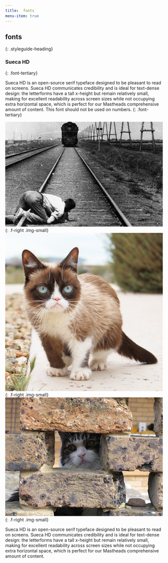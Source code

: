 ```yaml
---
title:  fonts
menu-item: true
---
```


## fonts
{: .styleguide-heading}

### Sueca HD
{: .font-tertiary}

Sueca HD is an open-source serif typeface designed to be pleasant to read on screens. Sueca HD communicates credibility and is ideal for text-dense design: the letterforms have a tall x-height but remain relatively small, making for excellent readability across screen sizes while not occupying extra horizontal space, which is perfect for our Mastheads comprehensive amount of content. This font should not be used on numbers.
{: .font-tertiary}

![Vertov films oncoming train](../images/vertov.jpg)
{: .f-right .img-small}
![Grumpy cat](../images/grumps.jpg)
{: .f-right .img-small}
![Edward cat](../images/peeping_ed.jpg)
{: .f-right .img-small}

Sueca HD is an open-source serif typeface designed to be pleasant to read on screens. Sueca HD communicates credibility and is ideal for text-dense design: the letterforms have a tall x-height but remain relatively small, making for excellent readability across screen sizes while not occupying extra horizontal space, which is perfect for our Mastheads comprehensive amount of content.
